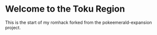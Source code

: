 # Welcome to the Toku Region

This is the start of my romhack forked from the pokeemerald-expansion project.
